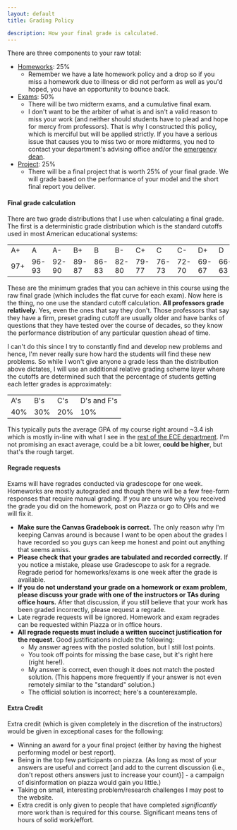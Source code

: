 ```yaml
---
layout: default
title: Grading Policy

description: How your final grade is calculated. 
---
```


There are three components to your raw total: 

- [Homeworks](/homeworks.html): 25%
    - Remember we have a late homework policy and a drop so if you miss a homework due to illness or did not perform as well as you'd hoped, you have an opportunity to bounce back. 
- [Exams](/exams.html): 50%
    - There will be two midterm exams, and a cumulative final exam. 
    - I don't want to be the arbiter of what is and isn't a valid reason to miss your work (and neither should students have to plead and hope for mercy from professors). That is why I constructed this policy, which is merciful but will be applied strictly. If you have a serious issue that causes you to miss two or more midterms, you ned to contact your department's advising office and/or the [emergency dean](/policies/stressed).
- [Project](/project.html): 25%
    - There will be a final project that is worth 25% of your final grade. We will grade based on the performance of your model and the short final report you deliver. 


#### Final grade calculation 

There are two grade distributions that I use when calculating a final grade. The first is a deterministic grade distribution which is the standard cutoffs used in most American educational systems: 

<table id="customers">
    <tr>
        <td> A+ </td>
        <td> A  </td>
        <td> A- </td>
        <td> B+ </td>
        <td> B  </td>
        <td> B- </td>
        <td> C+ </td>
        <td> C  </td>
        <td> C- </td>
        <td> D+ </td>
        <td> D  </td>
        <td> D- </td>
        <td> F  </td>
    </tr>
    <tr>
        <td> 97+    </td>
        <td> 96-93  </td>
        <td> 92-90  </td>
        <td> 89-87  </td>
        <td> 86-83  </td>
        <td> 82-80  </td>    
        <td> 79-77  </td>
        <td> 76-73  </td>
        <td> 72-70  </td>    
        <td> 69-67  </td>
        <td> 66-63  </td>
        <td> 62-60  </td>    
        <td> 59-0   </td>    
    </tr>
</table>

These are the minimum grades that you can achieve in this course using the raw final grade (which includes the flat curve for each exam). Now here is the thing, no one use the standard cutoff calculation. **All professors grade relatively**. Yes, even the ones that say they don't. Those professors that say they have a firm, preset grading cutoff are usually older and have banks of questions that they have tested over the course of decades, so they know the performance distribution of any particular question ahead of time. 

I can't do this since I try to constantly find and develop new problems and hence, I'm never really sure how hard the students will find these new problems. So while I won't give anyone a grade less than the distribution above dictates, I will use an additional relative grading scheme layer where the cutoffs are determined such that the percentage of students getting each letter grades is approximately:  

<table id="customers">
    <tr>
        <td> A's  </td>
        <td> B's  </td>
        <td> C's  </td>
        <td> D's and F's  </td>
    </tr>
    <tr>
        <td> 40%   </td>
        <td> 30%  </td>
        <td> 20%  </td>
        <td> 10%  </td>
    </tr>
</table>

This typically puts the average GPA of my course right around ~3.4 ish which is mostly in-line with what I see in the [rest of the ECE department](https://waf.cs.illinois.edu/discovery/grade_disparity_between_sections_at_uiuc/). I'm not promising an exact average, could be a bit lower, **could be higher**, but that's the rough target. 


#### Regrade requests

Exams will have regrades conducted via gradescope for one week. Homeworks are mostly autograded and though there will be a few free-form responses that require manual grading. If you are unsure why you received the grade you did on the homework, post on Piazza or go to OHs and we will fix it. 

- **Make sure the Canvas Gradebook is correct.** The only reason why I'm keeping Canvas around is because I want to be open about the grades I have recorded so you guys can keep me honest and point out anything that seems amiss. 
- **Please check that your grades are tabulated and recorded correctly.** If you notice a mistake, please use Gradescope to ask for a regrade. Regrade period for homeworks/exams is one week after the grade is available.
- **If you do not understand your grade on a homework or exam problem, please discuss your grade with one of the instructors or TAs during office hours.** After that discussion, if you still believe that your work has been graded incorrectly, please request a regrade.
- Late regrade requests will be ignored. Homework and exam regrades can be requested within Piazza or in office hours.
- **All regrade requests must include a written succinct justification for the request.** Good justifications include the following:
    - My answer agrees with the posted solution, but I still lost points.
    - You took off points for missing the base case, but it's right here (right here!).
    - My answer is correct, even though it does not match the posted solution. (This happens more frequently if your answer is not even remotely similar to the "standard" solution.)
    - The official solution is incorrect; here's a counterexample.

#### Extra Credit

Extra credit (which is given completely in the discretion of the instructors) would be given in exceptional cases for the following:

- Winning an award for a your final project (either by having the highest performing model or best report).
- Being in the top few participants on piazza. (As long as most of your answers are useful and correct [and add to the current discussion {i.e., don't repost others answers just to increase your count}] - a campaign of disinformation on piazza would gain you little.)
- Taking on small, interesting problem/research challenges I may post to the website.
- Extra credit is only given to people that have completed *significantly* more work than is required for this course. Significant means tens of hours of solid work/effort.





